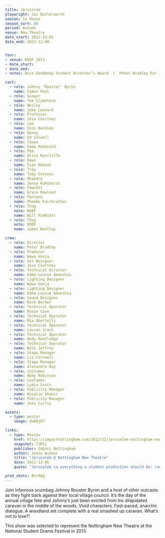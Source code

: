 ```yaml
---
title: Jerusalem
playwright: Jez Butterworth
season: In House
season_sort: 80
period: Autumn
venue: New Theatre
date_start: 2012-12-05
date_end: 2012-12-08


tour:
- venue: NSDF 2013
- date_start:
- date_end:
- notes: Buzz Goodbody Student Director’s Award  |  Peter Bradley For Jerusalem, Acting (Supporting Role)  |  Jake Leonard for Wesley in Jerusalem, Acting (Company)  |  Jerusalem, Design  |  Jessica Courtney for Jerusalem

cast:
  - role: Johnny 'Rooster' Byron
    name: Simon Peal
  - role: Ginger
    name: Tom Gladstone
  - role: Wesley
    name: Jake Leonard
  - role: Professor
    name: Jess Courtney
  - role: Lee
    name: Eoin Buckley
  - role: Davey
    name: Ed Colwell
  - role: Tanya
    name: Emma McDonald
  - role: Pea
    name: Alice Ratcliffe
  - role: Dawn
    name: Sian Beaven
  - role: Troy
    name: Toby Stevens
  - role: Phaedra
    name: Jenny Kohnhorst
  - role: Fawcett
    name: Grace Rowland
  - role: Parsons
    name: Phoebe Fairbrother
  - role: Thug
    note: NSDF
    name: Will Pimblett
  - role: Thug
    note: NSDF
    name: James Bentley

crew:
  - role: Director
    name: Peter Bradley
  - role: Producer
    name: Wawa Hunja
  - role: Set Designer
    name: Jess Courtney
  - role: Technical Director
    name: Emma-Louise Amanshia
  - role: Lighting Designer
    name: Wawa Hunja
  - role: Lighting Designer
    name: Emma-Louise Amanshia
  - role: Sound Designer
    name: Nick Barker
  - role: Technical Operator
    name: Rosie Cave
  - role: Technical Operator
    name: Mia Obertelli
  - role: Technical Operator
    name: Lauren Grant
  - role: Technical Operator
    name: Andy Routledge
  - role: Technical Operator
    name: Nick Jeffrey
  - role: Stage Manager
    name: Liz Cornwell
  - role: Stage Manager
    name: Alexandra Day
  - role: Costumes
    name: Abby Robinson
  - role: Costumes
    name: Lydia Scott
  - role: Publicity Manager
    name: Rosalie Shakir
  - role: Publicity Manager
    name: Jess Curtis

assets:
  - type: poster
    image: dwKDjG7

links:
  - type: Review
    href: https://impactnottingham.com/2012/12/jerusalem-nottingham-new-theatre/
    snapshot: TJMlc
    publisher: Impact Nottingham
    author: Jenna Hutber
    title: "Jerusalem @ Nottingham New Theatre"
    date: 2012-12-06
    quote: "Jerusalem is everything a student production should be: raw talent, entertaining and unsettling. All the right elements are there; the elusive ‘fairy’ provides the perfect hook, and the genuine hilarity is complemented with intellectual undertones. The performance never bores nor patronises."

prod_shots: Btr98g
---
```


Join infamous scumbag Johnny Rooster Byron and a host of other outcasts as they fight back against their local village council. It’s the day of the annual village fete and Johnny’s just been evicted from his dilapidated caravan in the middle of the woods. Vivid characters. Fast-paced, anarchic dialogue. A woodland set complete with a real smashed up caravan. What’s not to love?!

This show was selected to represent the Nottingham New Theatre at the National Student Drama Festival in 2013.